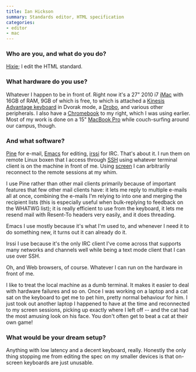 ```yaml
---
title: Ian Hickson
summary: Standards editor, HTML specification
categories:
- editor
- mac
---
```


### Who are you, and what do you do?

[Hixie](http://hixie.ch/ "Ian's website."); I edit the HTML standard.

### What hardware do you use?

Whatever I happen to be in front of. Right now it's a 27" 2010 i7 [iMac][] with 16GB of RAM, 9GB of which is free, to which is attached a [Kinesis Advantage keyboard][advantage] in Dvorak mode, a [Drobo][], and various other peripherals. I also have a [Chromebook][] to my right, which I was using earlier. Most of my work is done on a 15" [MacBook Pro][macbook-pro] while couch-surfing around our campus, though.

### And what software?

[Pine][] for e-mail, [Emacs][] for editing, [irssi][] for IRC. That's about it. I run them on remote Linux boxen that I access through [SSH][] using whatever terminal client is on the machine in front of me. Using [screen][screen] I can arbitrarily reconnect to the remote sessions at my whim.

I use Pine rather than other mail clients primarily because of important features that few other mail clients have: it lets me reply to multiple e-mails all at once, combining the e-mails I'm relying to into one and merging the recipient lists (this is especially useful when bulk-replying to feedback on the WHATWG list); it is really efficient to use from the keyboard, it lets me resend mail with Resent-To headers very easily, and it does threading.

Emacs I use mostly because it's what I'm used to, and whenever I need it to do something new, it turns out it can already do it.

Irssi I use because it's the only IRC client I've come across that supports many networks and channels well while being a text mode client that I can use over SSH.

Oh, and Web browsers, of course. Whatever I can run on the hardware in front of me.

I like to treat the local machine as a dumb terminal. It makes it easier to deal with hardware failures and so on. Once I was working on a laptop and a cat sat on the keyboard to get me to pet him, pretty normal behaviour for him. I just took out another laptop I happened to have at the time and reconnected to my screen sessions, picking up exactly where I left off -- and the cat had the most amusing look on his face. You don't often get to beat a cat at their own game!

### What would be your dream setup?

Anything with low latency and a decent keyboard, really. Honestly the only thing stopping me from editing the spec on my smaller devices is that on-screen keyboards are just unusable.

[advantage]: https://www.kinesis-ergo.com/shop/advantage-for-pc-mac/ "A fancy ergonomic keyboard."
[chromebook]: http://www.google.com/intl/en/chrome/devices/features/ "A laptop built for only running Web apps."
[drobo]: http://en.wikipedia.org/wiki/Drobo#Overview "A hardware-based backup system."
[emacs]: http://www.gnu.org/software/emacs/ "A free open-source text editor."
[imac]: https://www.apple.com/imac/ "An all-in-one computer."
[irssi]: https://irssi.org/ "A CLI irc client."
[macbook-pro]: https://www.apple.com/macbook-pro/ "A laptop."
[pine]: http://www.washington.edu/pine/ "A terminal email/news client."
[screen]: http://www.gnu.org/software/screen/ "Think of it as tabs for your *nix terminal."
[ssh]: https://en.wikipedia.org/wiki/Secure_Shell "A command-line tool for secure remote connections."
